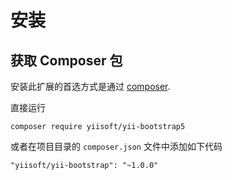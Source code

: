 安装
============

## 获取 Composer 包

安装此扩展的首选方式是通过 [composer](https://getcomposer.org/download/).

直接运行

```
composer require yiisoft/yii-bootstrap5
```

或者在项目目录的 `composer.json` 文件中添加如下代码

```
"yiisoft/yii-bootstrap": "~1.0.0"
```

